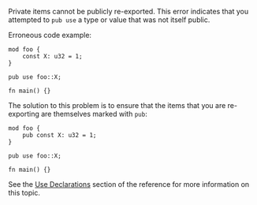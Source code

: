 Private items cannot be publicly re-exported. This error indicates that you
attempted to `pub use` a type or value that was not itself public.

Erroneous code example:

```compile_fail
mod foo {
    const X: u32 = 1;
}

pub use foo::X;

fn main() {}
```

The solution to this problem is to ensure that the items that you are
re-exporting are themselves marked with `pub`:

```
mod foo {
    pub const X: u32 = 1;
}

pub use foo::X;

fn main() {}
```

See the [Use Declarations][use-declarations] section of the reference for
more information on this topic.

[use-declarations]: https://doc.rust-lang.org/reference/items/use-declarations.html
